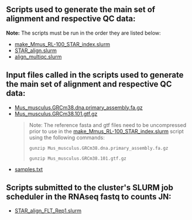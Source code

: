 ## Scripts used to generate the main set of alignment and respective QC data:
**Note:** The scripts must be run in the order they are listed below:
- [make_Mmus_RL-100_STAR_index.slurm](make_Mmus_RL-100_STAR_index.slurm)
- [STAR_align.slurm](STAR_align.slurm)
- [align_multiqc.slurm](align_multiqc.slurm)

## Input files called in the scripts used to generate the main set of alignment and respective QC data:
- [Mus_musculus.GRCm38.dna.primary_assembly.fa.gz](http://ftp.ensembl.org/pub/release-101/fasta/mus_musculus/dna/Mus_musculus.GRCm38.dna.primary_assembly.fa.gz)
- [Mus_musculus.GRCm38.101.gtf.gz](http://ftp.ensembl.org/pub/release-101/gtf/mus_musculus/Mus_musculus.GRCm38.101.gtf.gz)
  > Note: The reference fasta and gtf files need to be uncompressed prior to use in the [make_Mmus_RL-100_STAR_index.slurm](make_Mmus_RL-100_STAR_index.slurm) script using the following commands:
  > 
  > `gunzip Mus_musculus.GRCm38.dna.primary_assembly.fa.gz`
  > 
  > `gunzip Mus_musculus.GRCm38.101.gtf.gz`
- [samples.txt](../samples.txt)

## Scripts submitted to the cluster's SLURM job scheduler in the RNAseq fastq to counts JN:
- [STAR_align_FLT_Rep1.slurm](STAR_align_FLT_Rep1.slurm)
